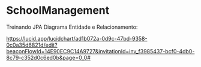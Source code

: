# SchoolManagement
Treinando JPA
Diagrama Entidade e Relacionamento:

https://lucid.app/lucidchart/ad1b072a-0d9c-47bd-9358-0c0a35d6821d/edit?beaconFlowId=14E90EC9C14A9727&invitationId=inv_f3985437-bcf0-4db0-8c79-c352d0c6ed0b&page=0_0#
